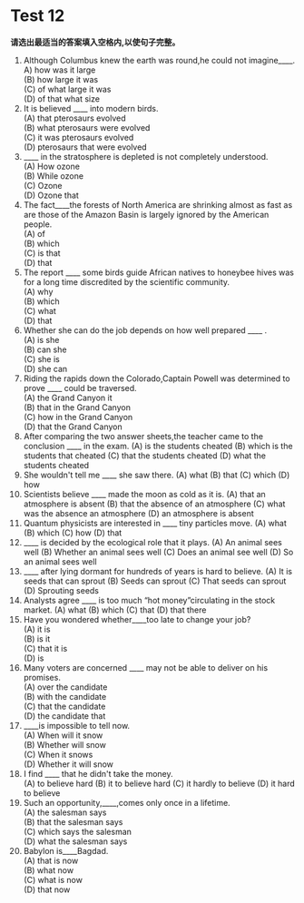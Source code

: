 # Test 12

<b>请选出最适当的答案填入空格内,以使句子完整。</b>  

1. Although Columbus knew the earth was round,he could not imagine____.  
A) how was it large  
(B) how large it was  
(C) of what large it was  
(D) of that what size  
3. It is believed ____ into modern birds.  
(A) that pterosaurs evolved  
(B) what pterosaurs were evolved  
(C) it was pterosaurs evolved  
(D) pterosaurs that were evolved  
2. ____ in the stratosphere is depleted is not completely understood.  
(A) How ozone  
(B) While ozone  
(C) Ozone  
(D) Ozone that  
4. The fact____the forests of North America are shrinking almost as fast as are those of the Amazon Basin is largely ignored by the American people.  
(A) of  
(B) which  
(C) is that  
(D) that  
5. The report ____ some birds guide African natives to honeybee hives was for a long time discredited by the scientific community.  
(A) why  
(B) which  
(C) what  
(D) that   
10. Whether she can do the job depends on how well prepared ____ .  
(A) is she  
(B) can she  
(C) she is  
(D) she can
6. Riding the rapids down the
Colorado,Captain Powell was
determined to prove ____ could be traversed.  
(A) the Grand Canyon it  
(B) that in the Grand Canyon  
(C) how in the Grand Canyon  
(D) that the Grand Canyon  
11. After comparing the two answer
sheets,the teacher came to the conclusion ____ in the exam.
(A) is the students cheated
(B) which is the students that
cheated
(C) that the students cheated
(D) what the students cheated
7. She wouldn't tell me ____ she saw there.
(A) what
(B) that
(C) which
(D) how
12. Scientists believe ____ made the moon as cold as it is.
(A) that an atmosphere is absent
(B) that the absence of an atmosphere
(C) what was the absence an
atmosphere
(D) an atmosphere is absent
8. Quantum physicists are interested in ____ tiny particles move.
(A) what
(B) which
(C) how
(D) that
13. ____ is decided by the ecological role that it plays.
(A) An animal sees well
(B) Whether an animal sees well
(C) Does an animal see well
(D) So an animal sees well
9. ____ after lying dormant for
hundreds of years is hard to believe.
(A) It is seeds that can sprout
(B) Seeds can sprout
(C) That seeds can sprout
(D) Sprouting seeds
14. Analysts agree ____ is too much “hot money”circulating in the stock market.
(A) what
(B) which
(C) that
(D) that there
15. Have you wondered whether____too late to change your job?  
(A) it is  
(B) is it  
(C) that it is  
(D) is  
18. Many voters are concerned ____ may not be able to deliver on his promises.  
(A) over the candidate  
(B) with the candidate  
(C) that the candidate  
(D) the candidate that  
16. ____is impossible to tell now.  
(A) When will it snow  
(B) Whether will snow  
(C) When it snows  
(D) Whether it will snow  
19. I find ____ that he didn't take the money.  
(A) to believe hard
(B) it to believe hard
(C) it hardly to believe
(D) it hard to believe
17. Such an opportunity,____,comes only once in a lifetime.  
(A) the salesman says  
(B) that the salesman says  
(C) which says the salesman  
(D) what the salesman says  
20. Babylon is____Bagdad.  
(A) that is now  
(B) what now  
(C) what is now  
(D) that now  